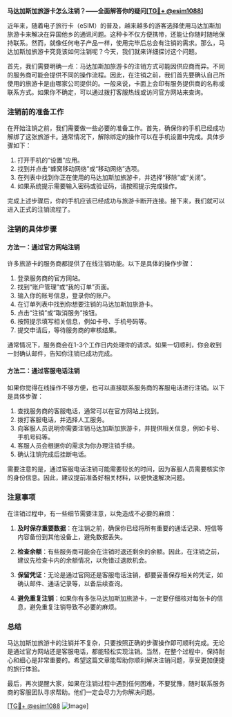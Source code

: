 **马达加斯加旅游卡怎么注销？——全面解答你的疑问[[TG💪+ @esim1088](https://t.me/s/esim1088)]**

近年来，随着电子旅行卡（eSIM）的普及，越来越多的游客选择使用马达加斯加旅游卡来解决在异国他乡的通讯问题。这种卡不仅方便携带，还能让你随时随地保持联系。然而，就像任何电子产品一样，使用完毕后总会有注销的需求。那么，马达加斯加旅游卡究竟该如何注销呢？今天，我们就来详细探讨这个问题。

首先，我们需要明确一点：马达加斯加旅游卡的注销方式可能因供应商而异。不同的服务商可能会提供不同的操作流程。因此，在注销之前，我们首先要确认自己所使用的旅游卡是由哪家公司提供的。一般来说，卡面上会印有服务提供商的名称或联系方式。如果你不确定，可以通过拨打客服热线或访问官方网站来查询。

### 注销前的准备工作

在开始注销之前，我们需要做一些必要的准备工作。首先，确保你的手机已经成功解绑了这张旅游卡。通常情况下，解除绑定的操作可以在手机设置中完成。具体步骤如下：

1. 打开手机的“设置”应用。
2. 找到并点击“蜂窝移动网络”或“移动网络”选项。
3. 在列表中找到你正在使用的马达加斯加旅游卡，并选择“移除”或“关闭”。
4. 如果系统提示需要输入密码或验证码，请按照提示完成操作。

完成上述步骤后，你的手机应该已经成功与旅游卡断开连接。接下来，我们就可以进入正式的注销流程了。

### 注销的具体步骤

#### 方法一：通过官方网站注销

许多旅游卡的服务商都提供了在线注销功能。以下是具体的操作步骤：

1. 登录服务商的官方网站。
2. 找到“账户管理”或“我的订单”页面。
3. 输入你的账号信息，登录你的账户。
4. 在订单列表中找到你想要注销的马达加斯加旅游卡。
5. 点击“注销”或“取消服务”按钮。
6. 按照提示填写相关信息，例如卡号、手机号码等。
7. 提交申请后，等待服务商的审核结果。

通常情况下，服务商会在1-3个工作日内处理你的请求。如果一切顺利，你会收到一封确认邮件，告知你注销已成功完成。

#### 方法二：通过客服电话注销

如果你觉得在线操作不够方便，也可以直接联系服务商的客服电话进行注销。以下是具体步骤：

1. 查找服务商的客服电话，通常可以在官方网站上找到。
2. 拨打客服电话，并选择人工服务。
3. 向客服人员说明你需要注销马达加斯加旅游卡，并提供相关信息，例如卡号、手机号码等。
4. 客服人员会根据你的需求为你办理注销手续。
5. 确认注销完成后挂断电话。

需要注意的是，通过客服电话注销可能需要较长的时间，因为客服人员需要核实你的身份信息。因此，建议提前准备好相关材料，以便快速解决问题。

### 注意事项

在注销过程中，有一些细节需要注意，以免造成不必要的麻烦：

1. **及时保存重要数据**：在注销之前，确保你已经将所有重要的通话记录、短信等内容备份到其他设备上，避免数据丢失。
   
2. **检查余额**：有些服务商可能会在注销时退还剩余的余额。因此，在注销之前，建议先检查卡内的余额情况，以免错过退款机会。

3. **保留凭证**：无论是通过官网还是客服电话注销，都要妥善保存相关的凭证，如确认邮件、通话记录等，以备后续查询。

4. **避免重复注销**：如果你有多张马达加斯加旅游卡，一定要仔细核对每张卡的信息，避免重复注销导致不必要的麻烦。

### 总结

马达加斯加旅游卡的注销并不复杂，只要按照正确的步骤操作即可顺利完成。无论是通过官方网站还是客服电话，都能轻松实现注销。当然，在整个过程中，保持耐心和细心是非常重要的。希望这篇文章能帮助你顺利解决注销问题，享受更加便捷的旅行体验。

最后，再次提醒大家，如果在注销过程中遇到任何困难，不要犹豫，随时联系服务商的客服团队寻求帮助。他们一定会尽力为你解决问题。

[[TG💪+ @esim1088](https://t.me/s/esim1088) ![Image](https://i.postimg.cc/4NQfJmqS/Snipaste-2025-05-13-00-14-12.png)]